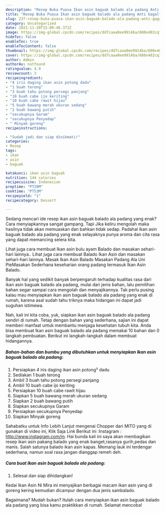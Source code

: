 ```yaml
---
description: "Resep Buka Puasa Ikan asin baguak balado ala padang Anti Gagal"
title: "Resep Buka Puasa Ikan asin baguak balado ala padang Anti Gagal"
slug: 237-resep-buka-puasa-ikan-asin-baguak-balado-ala-padang-anti-gagal
category: Uncategorized
date: 2022-11-20T15:09:46.371Z
image: https://img-global.cpcdn.com/recipes/dd7caaa0ee9914ba/680x482cq70/ikan-asin-baguak-balado-ala-padang-foto-resep-utama.jpg
hideToc: false
enableToc: true
enableTocContent: false
thumbnail: https://img-global.cpcdn.com/recipes/dd7caaa0ee9914ba/680x482cq70/ikan-asin-baguak-balado-ala-padang-foto-resep-utama.jpg
cover: https://img-global.cpcdn.com/recipes/dd7caaa0ee9914ba/680x482cq70/ikan-asin-baguak-balado-ala-padang-foto-resep-utama.jpg
author: Admin
authorAv: notfound
ratingvalue: 4.9
reviewcount: 3
recipeingredient:
- "4 iris daging ikan asin potong dadu"
- "1 buah terong"
- "3 buah tahu potong persegi panjang"
- "10 buah cabe ijo keriting"
- "10 buah cabe rawit hijau"
- "5 buah bawang merah ukuran sedang"
- "2 buah bawang putih"
- "secukupnya Garam"
- "secukupnya Penyedap"
- " Minyak goreng"
recipeinstructions:

- "Sudah jadi dan siap dinikmati!"
categories:
- Resep
tags:
- ikan
- asin
- baguak

katakunci: ikan asin baguak 
nutrition: 144 calories
recipecuisine: Indonesian
preptime: "PT20M"
cooktime: "PT53M"
recipeyield: "1"
recipecategory: Dessert

---
```



Sedang mencari ide resep ikan asin baguak balado ala padang yang enak? Cara menyiapkannya sangat gampang. Tapi Jika keliru mengolah maka hasilnya tidak akan memuaskan dan bahkan tidak sedap. Padahal ikan asin baguak balado ala padang yang enak selayaknya punya aroma dan cita rasa yang dapat memancing selera kita.


Lihat juga cara membuat Ikan asin bulu ayam Balado dan masakan sehari-hari lainnya.. Lihat juga cara membuat Balado Ikan Asin dan masakan sehari-hari lainnya. Masak Ikan Asin Balado Masakan Padang Ala Uni PieMasakan Sederhana keseharian orang padang termasuk Ikan Asin Balado.

Banyak hal yang sedikit banyak berpengaruh terhadap kualitas rasa dari ikan asin baguak balado ala padang, mulai dari jenis bahan, lalu pemilihan bahan segar sampai cara mengolah dan menyajikannya. Tak perlu pusing kalau mau menyiapkan ikan asin baguak balado ala padang yang enak di rumah, karena asal sudah tahu triknya maka hidangan ini dapat jadi suguhan istimewa.


Nah, kali ini kita coba, yuk, siapkan ikan asin baguak balado ala padang sendiri di rumah. Tetap dengan bahan yang sederhana, sajian ini dapat memberi manfaat untuk membantu menjaga kesehatan tubuh kita. Anda bisa membuat Ikan asin baguak balado ala padang memakai 10 bahan dan 0 langkah pembuatan. Berikut ini langkah-langkah dalam membuat hidangannya.

<!--inarticleads1-->

##### Bahan-bahan dan bumbu yang dibutuhkan untuk menyiapkan Ikan asin baguak balado ala padang:

1. Persiapkan 4 iris daging ikan asin potong² dadu
1. Sediakan 1 buah terong
1. Ambil 3 buah tahu potong persegi panjang
1. Ambil 10 buah cabe ijo keriting
1. Persiapkan 10 buah cabe rawit hijau
1. Siapkan 5 buah bawang merah ukuran sedang
1. Siapkan 2 buah bawang putih
1. Siapkan secukupnya Garam
1. Persiapkan secukupnya Penyedap
1. Siapkan  Minyak goreng


Sahabatku untuk Info Lebih Lanjut mengenai Chopper dari MITO yang di gunakan di video ini, Klik Saja Link Berikut ini :Instagram : http://www.instagram.com/m. Hai bunda kali ini saya akan membagikan resep ikan asin pakang balado yang enak banget,rasanya gurih,pedas dan manis. Salah satunya balado ikan asin kapas. Memang lauk ini terdengar sederhana, namun soal rasa jangan dianggap remeh deh. 

<!--inarticleads2-->

##### Cara buat Ikan asin baguak balado ala padang:


1. Selesai dan siap dihidangkan!

Kedai Ikan Asin Ni Mira ini menyajikan berbagai macam ikan asin yang di goreng kering kemudian dicampur dengan dua jenis sambalado. 

Bagaimana? Mudah bukan? Itulah cara menyiapkan ikan asin baguak balado ala padang yang bisa kamu praktikkan di rumah. Selamat mencoba!
